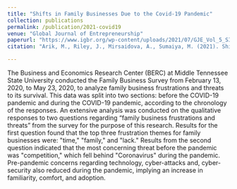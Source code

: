 ```yaml
---
title: "Shifts in Family Businesses Due to the Covid-19 Pandemic"
collection: publications
permalink: /publication/2021-covid19
venue: "Global Journal of Entrepreneurship"
paperurl: "https://www.igbr.org/wp-content/uploads/2021/07/GJE_Vol_5_SI_2021.pdf"
citation: "Arik, M., Riley, J., Mirsaidova, A., Sumaiya, M. (2021). Shifts in Family Businesses Due to the Covid-19 Pandemic. Global Journal of Entrepreneurship, 153."

---
```

The Business and Economics Research Center (BERC) at Middle Tennessee State University conducted the Family Business Survey from February 13, 2020, to May 23, 2020, to analyze family business frustrations and threats to its survival. This data was split into two sections: before the COVID-19 pandemic and during the COVID-19 pandemic, according to the chronology of the responses. An extensive analysis was conducted on the qualitative responses to two questions regarding “family business frustrations and threats” from the survey for the purpose of this research. Results for the first question found that the top three frustration themes for family businesses were: "time," "family," and "lack." Results from the second question indicated that the most concerning threat before the pandemic was "competition," which fell behind "Coronavirus" during the pandemic. Pre-pandemic concerns regarding technology, cyber-attacks and, cyber-security also reduced during the pandemic, implying an increase in familiarity, comfort, and adoption.
